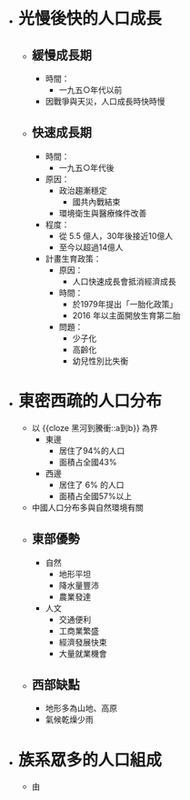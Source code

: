 - # 光慢後快的人口成長
	- ## 緩慢成長期
		- 時間：
			- 一九五○年代以前
		- 因戰爭與天災，人口成長時快時慢
	- ## 快速成長期
		- 時間：
			- 一九五○年代後
		- 原因：
			- 政治趨漸穩定
				- 國共內戰結束
			- 環境衛生與醫療條件改善
		- 程度：
			- 從 5.5 億人，30年後接近10億人
			- 至今以超過14億人
		- 計畫生育政策：
			- 原因：
				- 人口快速成長會抵消經濟成長
			- 時間：
				- 於1979年提出「一胎化政策」
				- 2016 年以主面開放生育第二胎
			- 問題：
				- 少子化
				- 高齡化
				- 幼兒性別比失衡
- # 東密西疏的人口分布
	- 以 {{cloze 黑河到騰衝::a到b}} 為界
		- 東邊
			- 居住了94%的人口
			- 面積占全國43%
		- 西邊
			- 居住了 6% 的人口
			- 面積占全國57%以上
	- 中國人口分布多與自然環境有關
	- ## 東部優勢
		- 自然
			- 地形平坦
			- 降水量豐沛
			- 農業發達
		- 人文
			- 交通便利
			- 工商業繁盛
			- 經濟發展快束
			- 大量就業機會
	- ## 西部缺點
		- 地形多為山地、高原
		- 氣候乾燥少雨
- # 族系眾多的人口組成
	- 由